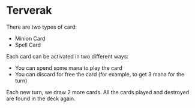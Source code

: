 # Terverak

There are two types of card:
 - Minion Card
 - Spell Card

Each card can be activated in two different ways:
 - You can spend some mana to play the card
 - You can discard for free the card (for example, to get 3 mana for the turn)

Each new turn, we draw 2 more cards.
All the cards played and destroyed are found in the deck again.